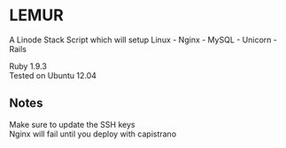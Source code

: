 LEMUR
=====

A Linode Stack Script which will setup Linux - Nginx - MySQL - Unicorn - Rails

Ruby 1.9.3  
Tested on Ubuntu 12.04


Notes
------
Make sure to update the SSH keys  
Nginx will fail until you deploy with capistrano
